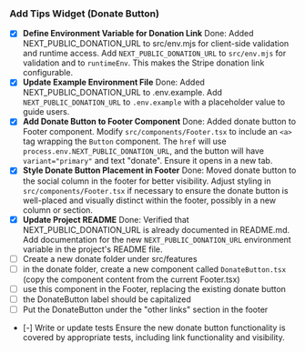 ### Add Tips Widget (Donate Button)

- [x] **Define Environment Variable for Donation Link**
      Done: Added NEXT_PUBLIC_DONATION_URL to src/env.mjs for client-side validation and runtime access.
      Add `NEXT_PUBLIC_DONATION_URL` to `src/env.mjs` for validation and to `runtimeEnv`. This makes the Stripe donation link configurable.
- [x] **Update Example Environment File**
      Done: Added NEXT_PUBLIC_DONATION_URL to .env.example.
      Add `NEXT_PUBLIC_DONATION_URL` to `.env.example` with a placeholder value to guide users.
- [x] **Add Donate Button to Footer Component**
      Done: Added donate button to Footer component.
      Modify `src/components/Footer.tsx` to include an `<a>` tag wrapping the `Button` component. The `href` will use `process.env.NEXT_PUBLIC_DONATION_URL`, and the button will have `variant="primary"` and text "donate". Ensure it opens in a new tab.
- [x] **Style Donate Button Placement in Footer**
      Done: Moved donate button to the social column in the footer for better visibility.
      Adjust styling in `src/components/Footer.tsx` if necessary to ensure the donate button is well-placed and visually distinct within the footer, possibly in a new column or section.
- [x] **Update Project README**
      Done: Verified that NEXT_PUBLIC_DONATION_URL is already documented in README.md.
      Add documentation for the new `NEXT_PUBLIC_DONATION_URL` environment variable in the project's README file.
- [ ] Create a new donate folder under src/features
- [ ] in the donate folder, create a new component called `DonateButton.tsx` (copy the component content from the current Footer.tsx)
- [ ] use this component in the Footer, replacing the existing donate button
- [ ] the DonateButton label should be capitalized
- [ ] Put the DonateButton under the "other links" section in the footer
- [-] Write or update tests
      Ensure the new donate button functionality is covered by appropriate tests, including link functionality and visibility.
